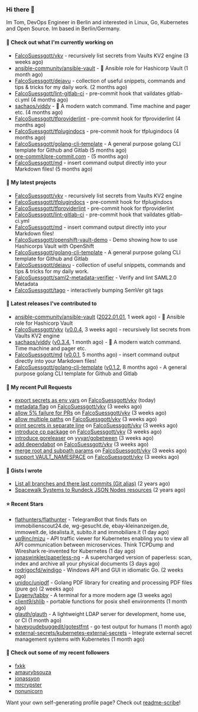 ### Hi there 👋

Im Tom, DevOps Engineer in Berlin and interested in Linux, Go, Kubernetes and Open Source.
Im based in Berlin/Germany.

#### 👷 Check out what I'm currently working on

- [FalcoSuessgott/vkv](https://github.com/FalcoSuessgott/vkv) - recursively list secrets from Vaults KV2 engine (3 weeks ago)
- [ansible-community/ansible-vault](https://github.com/ansible-community/ansible-vault) - :key: Ansible role for Hashicorp Vault (1 month ago)
- [FalcoSuessgott/dejavu](https://github.com/FalcoSuessgott/dejavu) - collection of useful snippets, commands and tips &amp; tricks for my daily work. (2 months ago)
- [FalcoSuessgott/lint-gitlab-ci](https://github.com/FalcoSuessgott/lint-gitlab-ci) - pre-commit hook that vaildates gitlab-ci.yml (4 months ago)
- [sachaos/viddy](https://github.com/sachaos/viddy) - 👀 A modern watch command. Time machine and pager etc. (4 months ago)
- [FalcoSuessgott/tfproviderlint](https://github.com/FalcoSuessgott/tfproviderlint) - pre-commit hook for tfproviderlint (4 months ago)
- [FalcoSuessgott/tfplugindocs](https://github.com/FalcoSuessgott/tfplugindocs) - pre-commit hook for tfplugindocs (4 months ago)
- [FalcoSuessgott/golang-cli-template](https://github.com/FalcoSuessgott/golang-cli-template) - A general purpose golang CLI  template for Github and Gitlab (5 months ago)
- [pre-commit/pre-commit.com](https://github.com/pre-commit/pre-commit.com) -  (5 months ago)
- [FalcoSuessgott/md](https://github.com/FalcoSuessgott/md) - insert command output directly into your Markdown files! (5 months ago)

#### 🌱 My latest projects

- [FalcoSuessgott/vkv](https://github.com/FalcoSuessgott/vkv) - recursively list secrets from Vaults KV2 engine
- [FalcoSuessgott/tfplugindocs](https://github.com/FalcoSuessgott/tfplugindocs) - pre-commit hook for tfplugindocs
- [FalcoSuessgott/tfproviderlint](https://github.com/FalcoSuessgott/tfproviderlint) - pre-commit hook for tfproviderlint
- [FalcoSuessgott/lint-gitlab-ci](https://github.com/FalcoSuessgott/lint-gitlab-ci) - pre-commit hook that vaildates gitlab-ci.yml
- [FalcoSuessgott/md](https://github.com/FalcoSuessgott/md) - insert command output directly into your Markdown files!
- [FalcoSuessgott/openshift-vault-demo](https://github.com/FalcoSuessgott/openshift-vault-demo) - Demo showing how to use Hashicorps Vault with OpenShift
- [FalcoSuessgott/golang-cli-template](https://github.com/FalcoSuessgott/golang-cli-template) - A general purpose golang CLI  template for Github and Gitlab
- [FalcoSuessgott/dejavu](https://github.com/FalcoSuessgott/dejavu) - collection of useful snippets, commands and tips &amp; tricks for my daily work.
- [FalcoSuessgott/saml2-metadata-verifier](https://github.com/FalcoSuessgott/saml2-metadata-verifier) - Verify and lint SAML2.0 Metadata 
- [FalcoSuessgott/tago](https://github.com/FalcoSuessgott/tago) - interactively bumping SemVer git tags

#### 🔭 Latest releases I've contributed to

- [ansible-community/ansible-vault](https://github.com/ansible-community/ansible-vault) ([2022.01.01](https://github.com/ansible-community/ansible-vault/releases/tag/2022.01.01), 1 week ago) - :key: Ansible role for Hashicorp Vault
- [FalcoSuessgott/vkv](https://github.com/FalcoSuessgott/vkv) ([v0.0.4](https://github.com/FalcoSuessgott/vkv/releases/tag/v0.0.4), 3 weeks ago) - recursively list secrets from Vaults KV2 engine
- [sachaos/viddy](https://github.com/sachaos/viddy) ([v0.3.4](https://github.com/sachaos/viddy/releases/tag/v0.3.4), 1 month ago) - 👀 A modern watch command. Time machine and pager etc.
- [FalcoSuessgott/md](https://github.com/FalcoSuessgott/md) ([v0.0.1](https://github.com/FalcoSuessgott/md/releases/tag/v0.0.1), 5 months ago) - insert command output directly into your Markdown files!
- [FalcoSuessgott/golang-cli-template](https://github.com/FalcoSuessgott/golang-cli-template) ([v0.1.2](https://github.com/FalcoSuessgott/golang-cli-template/releases/tag/v0.1.2), 8 months ago) - A general purpose golang CLI  template for Github and Gitlab

#### 🔨 My recent Pull Requests

- [export secrets as env vars](https://github.com/FalcoSuessgott/vkv/pull/19) on [FalcoSuessgott/vkv](https://github.com/FalcoSuessgott/vkv) (today)
- [metadata flag](https://github.com/FalcoSuessgott/vkv/pull/14) on [FalcoSuessgott/vkv](https://github.com/FalcoSuessgott/vkv) (3 weeks ago)
- [allow 5% failure for PRs](https://github.com/FalcoSuessgott/vkv/pull/13) on [FalcoSuessgott/vkv](https://github.com/FalcoSuessgott/vkv) (3 weeks ago)
- [allow multiple paths](https://github.com/FalcoSuessgott/vkv/pull/12) on [FalcoSuessgott/vkv](https://github.com/FalcoSuessgott/vkv) (3 weeks ago)
- [print secrets in separate line](https://github.com/FalcoSuessgott/vkv/pull/11) on [FalcoSuessgott/vkv](https://github.com/FalcoSuessgott/vkv) (3 weeks ago)
- [introduce cp package](https://github.com/FalcoSuessgott/vkv/pull/10) on [FalcoSuessgott/vkv](https://github.com/FalcoSuessgott/vkv) (3 weeks ago)
- [introduce goreleaser](https://github.com/yyyar/gobetween/pull/323) on [yyyar/gobetween](https://github.com/yyyar/gobetween) (3 weeks ago)
- [add dependabot](https://github.com/FalcoSuessgott/vkv/pull/7) on [FalcoSuessgott/vkv](https://github.com/FalcoSuessgott/vkv) (3 weeks ago)
- [merge root and subpath params](https://github.com/FalcoSuessgott/vkv/pull/6) on [FalcoSuessgott/vkv](https://github.com/FalcoSuessgott/vkv) (3 weeks ago)
- [support VAULT_NAMESPACE](https://github.com/FalcoSuessgott/vkv/pull/5) on [FalcoSuessgott/vkv](https://github.com/FalcoSuessgott/vkv) (3 weeks ago)

#### 📓 Gists I wrote

- [List all branches and there last commits (Git alias)](https://gist.github.com/71f19bad6289358e22fcf92aff0f2eda) (2 years ago)
- [Spacewalk Systems to Rundeck JSON Nodes resources](https://gist.github.com/ebd0f0518a82a781911018fcfb38b343) (2 years ago)

#### ⭐ Recent Stars

- [flathunters/flathunter](https://github.com/flathunters/flathunter) - TelegramBot that finds flats on immobilienscout24.de, wg-gesucht.de, ebay-kleinanzeigen.de, immowelt.de, idealista.it, subito.it and immobiliare.it (1 day ago)
- [up9inc/mizu](https://github.com/up9inc/mizu) - API traffic viewer for Kubernetes enabling you to view all API communication between microservices. Think TCPDump and Wireshark re-invented for Kubernetes (1 day ago)
- [jonaswinkler/paperless-ng](https://github.com/jonaswinkler/paperless-ng) - A supercharged version of paperless: scan, index and archive all your physical documents (3 days ago)
- [rodrigocfd/windigo](https://github.com/rodrigocfd/windigo) - Windows API and GUI in idiomatic Go. (2 weeks ago)
- [unidoc/unipdf](https://github.com/unidoc/unipdf) - Golang PDF library for creating and processing PDF files (pure go) (2 weeks ago)
- [Eugeny/tabby](https://github.com/Eugeny/tabby) - A terminal for a more modern age (3 weeks ago)
- [client9/shlib](https://github.com/client9/shlib) - portable functions for posix shell environments (1 month ago)
- [glauth/glauth](https://github.com/glauth/glauth) - A lightweight LDAP server for development, home use, or CI (1 month ago)
- [haveyoudebuggedit/gotestfmt](https://github.com/haveyoudebuggedit/gotestfmt) - go test output for humans (1 month ago)
- [external-secrets/kubernetes-external-secrets](https://github.com/external-secrets/kubernetes-external-secrets) - Integrate external secret management systems with Kubernetes (1 month ago)

#### 👯 Check out some of my recent followers

- [fxkk](https://github.com/fxkk)
- [amaurybsouza](https://github.com/amaurybsouza)
- [jonassyon](https://github.com/jonassyon)
- [mrcrypster](https://github.com/mrcrypster)
- [nonunicorn](https://github.com/nonunicorn)

Want your own self-generating profile page? Check out [readme-scribe](https://github.com/muesli/readme-scribe)!